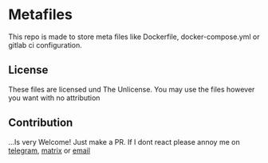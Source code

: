 # Metafiles
This repo is made to store meta files like Dockerfile, docker-compose.yml or gitlab ci configuration.

## License
These files are licensed und The Unlicense. You may use the files however you want with no attribution

## Contribution
...Is very Welcome! Just make a PR. If I dont react please annoy me on [telegram](https://t.me/niwla23), [matrix](https://matrix.to/#/@niwla23:matrix.org) or [email]( mailto:alwin@kat-zentrale.de?subject=PR%20on%20Metafiles&body=Hey%2C%0D%0AI%20have%20created%20a%20PR%20on%20your%20repo%2C%20can%20you%20please%20review%3F )
